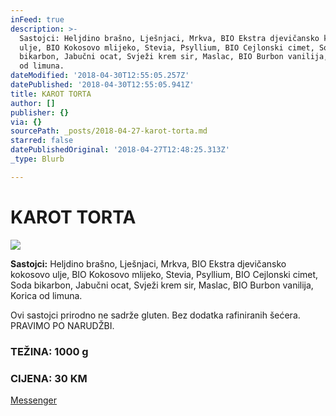 ```yaml
---
inFeed: true
description: >-
  Sastojci: Heljdino brašno, Lješnjaci, Mrkva, BIO Ekstra djevičansko kokosovo
  ulje, BIO Kokosovo mlijeko, Stevia, Psyllium, BIO Cejlonski cimet, Soda
  bikarbon, Jabučni ocat, Svježi krem sir, Maslac, BIO Burbon vanilija, Korica
  od limuna. 
dateModified: '2018-04-30T12:55:05.257Z'
datePublished: '2018-04-30T12:55:05.941Z'
title: KAROT TORTA
author: []
publisher: {}
via: {}
sourcePath: _posts/2018-04-27-karot-torta.md
starred: false
datePublishedOriginal: '2018-04-27T12:48:25.313Z'
_type: Blurb

---
```

# KAROT TORTA
![](https://the-grid-user-content.s3-us-west-2.amazonaws.com/40e77bc1-9a74-461e-b0bc-17a25a1ef887.jpg)

**Sastojci:** Heljdino brašno, Lješnjaci, Mrkva, BIO Ekstra djevičansko kokosovo ulje, BIO Kokosovo mlijeko, Stevia, Psyllium, BIO Cejlonski cimet, Soda bikarbon, Jabučni ocat, Svježi krem sir, Maslac, BIO Burbon vanilija, Korica od limuna. 

Ovi sastojci prirodno ne sadrže gluten. Bez dodatka rafiniranih šećera.  
PRAVIMO PO NARUDŽBI.

### TEŽINA: 1000 g

### CIJENA: 30 KM
[Messenger][0]

[0]: https://www.messenger.com/t/greenday.kolaci.peciva